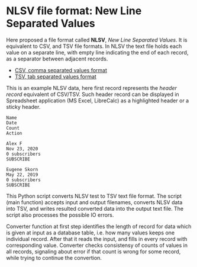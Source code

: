 # NLSV file format: New Line Separated Values 

Here proposed a file format called **NLSV**, *New Line Separated Values*. 
It is equivalent to CSV, and TSV file formats.
In NLSV the text file holds each value on a separate line, with empty line
indicating the end of each record, as a separator between adjacent records.

* [CSV, comma separated values format](https://en.wikipedia.org/wiki/Comma-separated_values)
* [TSV, tab separated values format](https://en.wikipedia.org/wiki/Tab-separated_values)

This is an example NLSV data, here first record represents the _header record_
equivalent of CSV/TSV. Such header record can be displayed in Spreadsheet application
(MS Excel, LibreCalc) as a highlighted header or a sticky header. 

```nlsv
Name 
Date
Count 
Action 

Alex F
Nov 23, 2020
0 subscribers
SUBSCRIBE

Eugene Skorn
May 22, 2019
0 subscribers
SUBSCRIBE
```

This Python script converts NLSV test to TSV text file format. 
The script (main function) accepts input and output filenames, converts NLSV data
into TSV, and writes resulted converted data into the output text file. 
The script also processes the possible IO errors.

Converter function at first step identifies the length of record for data which is
given at input as a database table, i.e. how many values keeps one individual record.
After that it reads the input, and fills in every record with corresponding value.
Converter checks consistensy of counts of values in all records, signaling about
error if that count is wrong for some record, while trying to continue the convertion.

